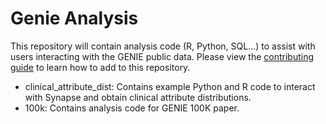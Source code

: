 # Genie Analysis

This repository will contain analysis code (R, Python, SQL...) to assist with users interacting with the GENIE public data.  Please view the [contributing guide](CONTRIBUTING.md) to learn how to add to this repository.

* clinical_attribute_dist: Contains example Python and R code to interact with Synapse and obtain clinical attribute distributions.
* 100k: Contains analysis code for GENIE 100K paper.

